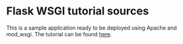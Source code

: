 # Flask WSGI tutorial sources

This is a sample application ready to be deployed using Apache and mod_wsgi. The tutorial can be found [here](https://izdwuut.github.io/tutorials/apache-wsgi/).
